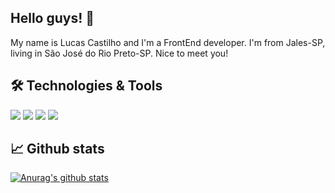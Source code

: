 ## Hello guys! 👋
My name is Lucas Castilho and I'm a FrontEnd developer. I'm from Jales-SP, living in São José do Rio Preto-SP. Nice to meet you!

## 🛠 Technologies & Tools
![](https://img.shields.io/badge/JavaScript-informational?style=flat&logo=<LOGO_NAME>&logoColor=black&color=F7DF1E)
![](https://img.shields.io/badge/ReactJS-informational?style=flat&logo=<LOGO_NAME>&logoColor=white&color=17B6E7)
![](https://img.shields.io/badge/NextJS-informational?style=flat&logo=<LOGO_NAME>&logoColor=white&color=1a1a1f)
![](https://img.shields.io/badge/ReactNative-informational?style=flat&logo=<LOGO_NAME>&logoColor=white&color=8A35DA)

## 📈 Github stats
[![Anurag's github stats](https://github-readme-stats.vercel.app/api?username=lucashco&show_icons=true&theme=radical)](https://github.com/lucashco/github-readme-stats)


<!--
**lucashco/lucashco** is a ✨ _special_ ✨ repository because its `README.md` (this file) appears on your GitHub profile.
Here are some ideas to get you started:

- 🔭 I’m currently working on ...
- 🌱 I’m currently learning ...
- 👯 I’m looking to collaborate on ...
- 🤔 I’m looking for help with ...
- 💬 Ask me about ...
- 📫 How to reach me: ...
- 😄 Pronouns: ...
- ⚡ Fun fact: ...
-->
